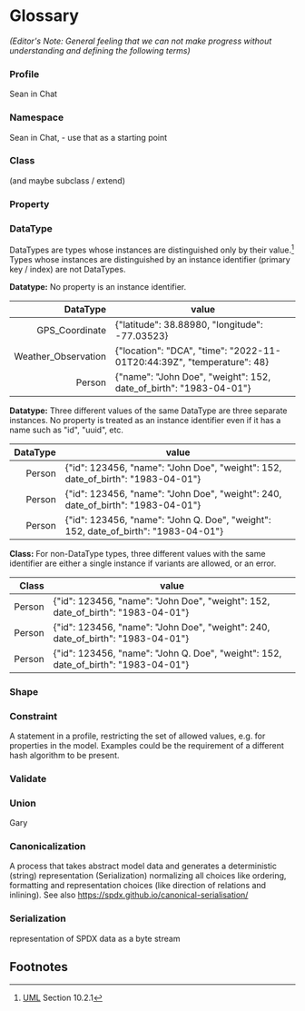 # Glossary
*(Editor's Note: General feeling that we can not make progress without understanding and defining the following terms)*

### Profile
Sean in Chat

### Namespace
Sean in Chat,  - use that as a starting point 

### Class
(and maybe subclass / extend)

### Property

### DataType
DataTypes are types whose instances are distinguished only by their value.[^1]
Types whose instances are distinguished by an instance identifier (primary key / index) are not DataTypes.

**Datatype:** No property is an instance identifier.

|            DataType | value                                                                  |
|--------------------:|------------------------------------------------------------------------|
|      GPS_Coordinate | {"latitude": 38.88980, "longitude": -77.03523}                         |
| Weather_Observation | {"location": "DCA", "time": "2022-11-01T20:44:39Z", "temperature": 48} |
|              Person | {"name": "John Doe", "weight": 152, date_of_birth": "1983-04-01"}      |

**Datatype:** Three different values of the same DataType are three separate instances.
No property is treated as an instance identifier even if it has a name such as "id", "uuid", etc.

| DataType | value                                                                              |
|---------:|------------------------------------------------------------------------------------|
|   Person | {"id": 123456, "name": "John Doe", "weight": 152, date_of_birth": "1983-04-01"}    |
|   Person | {"id": 123456, "name": "John Doe", "weight": 240, date_of_birth": "1983-04-01"}    |
|   Person | {"id": 123456, "name": "John Q. Doe", "weight": 152, date_of_birth": "1983-04-01"} |

**Class:** For non-DataType types, three different values with the same identifier are either
a single instance if variants are allowed, or an error.

|  Class | value                                                                              |
|-------:|------------------------------------------------------------------------------------|
| Person | {"id": 123456, "name": "John Doe", "weight": 152, date_of_birth": "1983-04-01"}    |
| Person | {"id": 123456, "name": "John Doe", "weight": 240, date_of_birth": "1983-04-01"}    |
| Person | {"id": 123456, "name": "John Q. Doe", "weight": 152, date_of_birth": "1983-04-01"} |

### Shape

### Constraint
A statement in a profile, restricting the set of allowed values, e.g. for properties in the model.
Examples could be the requirement of a different hash algorithm to be present.

### Validate

### Union
Gary

### Canonicalization
A process that takes abstract model data and generates a deterministic (string) representation (Serialization)
normalizing all choices like ordering, formatting and representation choices (like direction of relations and inlining).
See also https://spdx.github.io/canonical-serialisation/

### Serialization
representation of SPDX data as a byte stream

## Footnotes
[^1]:
    [UML](https://www.omg.org/spec/UML/2.5.1/PDF) Section 10.2.1
